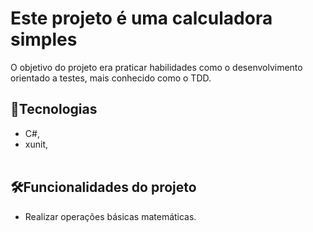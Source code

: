 <h1>Este projeto é uma calculadora simples</h1>
O objetivo do projeto era praticar habilidades como o desenvolvimento orientado a testes, mais conhecido como o TDD.

## 📡Tecnologias
- C#,
- xunit,
<br><br>

  
## 🛠Funcionalidades do projeto
- Realizar operações básicas matemáticas.
  
  
